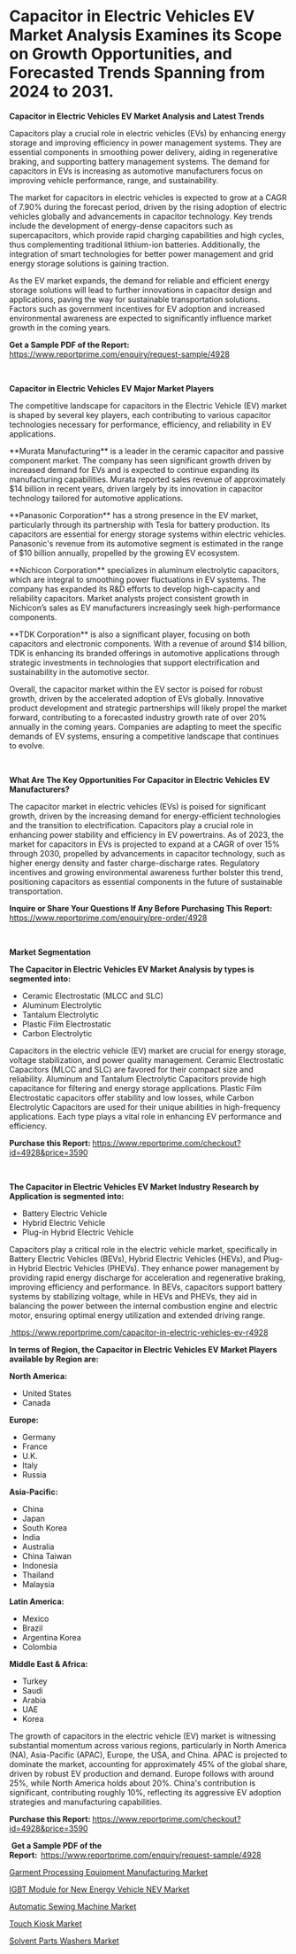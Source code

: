 <p><h1>Capacitor in Electric Vehicles EV Market Analysis Examines its Scope on Growth Opportunities, and Forecasted Trends Spanning from 2024 to 2031.</h1></p><p><strong>Capacitor in Electric Vehicles EV Market Analysis and Latest Trends</strong></p>
<p><p>Capacitors play a crucial role in electric vehicles (EVs) by enhancing energy storage and improving efficiency in power management systems. They are essential components in smoothing power delivery, aiding in regenerative braking, and supporting battery management systems. The demand for capacitors in EVs is increasing as automotive manufacturers focus on improving vehicle performance, range, and sustainability.</p><p>The market for capacitors in electric vehicles is expected to grow at a CAGR of 7.90% during the forecast period, driven by the rising adoption of electric vehicles globally and advancements in capacitor technology. Key trends include the development of energy-dense capacitors such as supercapacitors, which provide rapid charging capabilities and high cycles, thus complementing traditional lithium-ion batteries. Additionally, the integration of smart technologies for better power management and grid energy storage solutions is gaining traction.</p><p>As the EV market expands, the demand for reliable and efficient energy storage solutions will lead to further innovations in capacitor design and applications, paving the way for sustainable transportation solutions. Factors such as government incentives for EV adoption and increased environmental awareness are expected to significantly influence market growth in the coming years.</p></p>
<p><strong>Get a Sample PDF of the Report:&nbsp;</strong> <a href="https://www.reportprime.com/enquiry/request-sample/4928">https://www.reportprime.com/enquiry/request-sample/4928</a></p>
<p>&nbsp;</p>
<p><strong>Capacitor in Electric Vehicles EV Major Market Players</strong></p>
<p><p>The competitive landscape for capacitors in the Electric Vehicle (EV) market is shaped by several key players, each contributing to various capacitor technologies necessary for performance, efficiency, and reliability in EV applications.</p><p>**Murata Manufacturing** is a leader in the ceramic capacitor and passive component market. The company has seen significant growth driven by increased demand for EVs and is expected to continue expanding its manufacturing capabilities. Murata reported sales revenue of approximately $14 billion in recent years, driven largely by its innovation in capacitor technology tailored for automotive applications.</p><p>**Panasonic Corporation** has a strong presence in the EV market, particularly through its partnership with Tesla for battery production. Its capacitors are essential for energy storage systems within electric vehicles. Panasonic's revenue from its automotive segment is estimated in the range of $10 billion annually, propelled by the growing EV ecosystem.</p><p>**Nichicon Corporation** specializes in aluminum electrolytic capacitors, which are integral to smoothing power fluctuations in EV systems. The company has expanded its R&D efforts to develop high-capacity and reliability capacitors. Market analysts project consistent growth in Nichicon’s sales as EV manufacturers increasingly seek high-performance components.</p><p>**TDK Corporation** is also a significant player, focusing on both capacitors and electronic components. With a revenue of around $14 billion, TDK is enhancing its branded offerings in automotive applications through strategic investments in technologies that support electrification and sustainability in the automotive sector.</p><p>Overall, the capacitor market within the EV sector is poised for robust growth, driven by the accelerated adoption of EVs globally. Innovative product development and strategic partnerships will likely propel the market forward, contributing to a forecasted industry growth rate of over 20% annually in the coming years. Companies are adapting to meet the specific demands of EV systems, ensuring a competitive landscape that continues to evolve.</p></p>
<p>&nbsp;</p>
<p><strong>What Are The Key Opportunities For Capacitor in Electric Vehicles EV Manufacturers?</strong></p>
<p><p>The capacitor market in electric vehicles (EVs) is poised for significant growth, driven by the increasing demand for energy-efficient technologies and the transition to electrification. Capacitors play a crucial role in enhancing power stability and efficiency in EV powertrains. As of 2023, the market for capacitors in EVs is projected to expand at a CAGR of over 15% through 2030, propelled by advancements in capacitor technology, such as higher energy density and faster charge-discharge rates. Regulatory incentives and growing environmental awareness further bolster this trend, positioning capacitors as essential components in the future of sustainable transportation.</p></p>
<p><strong>Inquire or Share Your Questions If Any Before Purchasing This Report:</strong> <a href="https://www.reportprime.com/enquiry/pre-order/4928">https://www.reportprime.com/enquiry/pre-order/4928</a></p>
<p>&nbsp;</p>
<p><strong>Market Segmentation</strong></p>
<p><strong>The Capacitor in Electric Vehicles EV Market Analysis by types is segmented into:</strong></p>
<p><ul><li>Ceramic Electrostatic (MLCC and SLC)</li><li>Aluminum Electrolytic</li><li>Tantalum Electrolytic</li><li>Plastic Film Electrostatic</li><li>Carbon Electrolytic</li></ul></p>
<p><p>Capacitors in the electric vehicle (EV) market are crucial for energy storage, voltage stabilization, and power quality management. Ceramic Electrostatic Capacitors (MLCC and SLC) are favored for their compact size and reliability. Aluminum and Tantalum Electrolytic Capacitors provide high capacitance for filtering and energy storage applications. Plastic Film Electrostatic capacitors offer stability and low losses, while Carbon Electrolytic Capacitors are used for their unique abilities in high-frequency applications. Each type plays a vital role in enhancing EV performance and efficiency.</p></p>
<p><strong>Purchase this Report:&nbsp;</strong><a href="https://www.reportprime.com/checkout?id=4928&price=3590">https://www.reportprime.com/checkout?id=4928&price=3590</a></p>
<p>&nbsp;</p>
<p><strong>The Capacitor in Electric Vehicles EV Market Industry Research by Application is segmented into:</strong></p>
<p><ul><li>Battery Electric Vehicle</li><li>Hybrid Electric Vehicle</li><li>Plug-in Hybrid Electric Vehicle</li></ul></p>
<p><p>Capacitors play a critical role in the electric vehicle market, specifically in Battery Electric Vehicles (BEVs), Hybrid Electric Vehicles (HEVs), and Plug-in Hybrid Electric Vehicles (PHEVs). They enhance power management by providing rapid energy discharge for acceleration and regenerative braking, improving efficiency and performance. In BEVs, capacitors support battery systems by stabilizing voltage, while in HEVs and PHEVs, they aid in balancing the power between the internal combustion engine and electric motor, ensuring optimal energy utilization and extended driving range.</p></p>
<p><a href="https://www.reportprime.com/capacitor-in-electric-vehicles-ev-r4928">&nbsp;https://www.reportprime.com/capacitor-in-electric-vehicles-ev-r4928</a></p>
<p><strong>In terms of Region, the Capacitor in Electric Vehicles EV Market Players available by Region are:</strong></p>
<p>
    <p> <strong> North America: </strong>
        <ul>
            <li>United States</li>
            <li>Canada</li>
        </ul>
        </p> 
    <p> <strong> Europe: </strong>
        <ul>
            <li>Germany</li>
            <li>France</li>
            <li>U.K.</li>
            <li>Italy</li>
            <li>Russia</li>
        </ul>
        </p> 
    <p> <strong> Asia-Pacific: </strong>
        <ul>
            <li>China</li>
            <li>Japan</li>
            <li>South Korea</li>
            <li>India</li>
            <li>Australia</li>
            <li>China Taiwan</li>
            <li>Indonesia</li>
            <li>Thailand</li>
            <li>Malaysia</li>
        </ul>
        </p> 
    <p> <strong> Latin America: </strong>
        <ul>
            <li>Mexico</li>
            <li>Brazil</li>
            <li>Argentina Korea</li>
            <li>Colombia</li>
        </ul>
        </p> 
    <p> <strong> Middle East & Africa: </strong>
        <ul>
            <li>Turkey</li>
            <li>Saudi</li>
            <li>Arabia</li>
            <li>UAE</li>
            <li>Korea</li>
        </ul>
    </p>
    </p>
<p><p>The growth of capacitors in the electric vehicle (EV) market is witnessing substantial momentum across various regions, particularly in North America (NA), Asia-Pacific (APAC), Europe, the USA, and China. APAC is projected to dominate the market, accounting for approximately 45% of the global share, driven by robust EV production and demand. Europe follows with around 25%, while North America holds about 20%. China's contribution is significant, contributing roughly 10%, reflecting its aggressive EV adoption strategies and manufacturing capabilities.</p></p>
<p><strong>Purchase this Report: </strong><a href="https://www.reportprime.com/checkout?id=4928&price=3590">https://www.reportprime.com/checkout?id=4928&price=3590</a></p>
<p>&nbsp;<strong>Get a Sample PDF of the Report:&nbsp;&nbsp;</strong><a href="https://www.reportprime.com/enquiry/request-sample/4928">https://www.reportprime.com/enquiry/request-sample/4928</a></p>
<p><strong></strong></p>
<p><p><a href="https://issuu.com/reportprime-2/docs/garment-processing-equipment-manufa_ce9e8cd8271e73">Garment Processing Equipment Manufacturing Market</a></p><p><a href="https://github.com/jordond5lezama/Market-Research-Report-List-1/blob/main/igbt-module-for-new-energy-vehicle-nev-market.md">IGBT Module for New Energy Vehicle NEV Market</a></p><p><a href="https://issuu.com/reportprime-2/docs/automatic-sewing-machine-market-siz_a307e9523297c7">Automatic Sewing Machine Market</a></p><p><a href="https://www.linkedin.com/pulse/unlocking-growth-potential-market-strategic-analysis-touch-wtf5c?trackingId=DB7uEgO9QDKnfFF4paOKuQ%3D%3D">Touch Kiosk Market</a></p><p><a href="https://www.linkedin.com/pulse/solvent-parts-washers-market-evolution-global-trends-regional-1ykgc?trackingId=4svOgCiJTsmWEoh1YuBgKw%3D%3D">Solvent Parts Washers Market</a></p></p>
